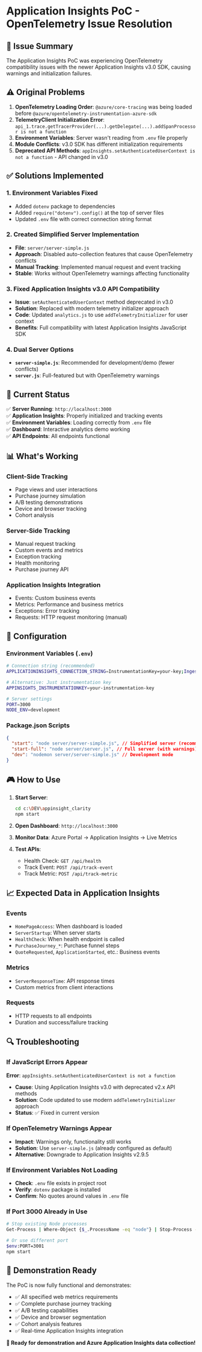 # Application Insights PoC - OpenTelemetry Issue Resolution

## 🎯 Issue Summary

The Application Insights PoC was experiencing OpenTelemetry compatibility issues with the newer Application Insights v3.0 SDK, causing warnings and initialization failures.

## ⚠️ Original Problems

1. **OpenTelemetry Loading Order**: `@azure/core-tracing` was being loaded before `@azure/opentelemetry-instrumentation-azure-sdk`
2. **TelemetryClient Initialization Error**: `api_1.trace.getTracerProvider(...).getDelegate(...).addSpanProcessor is not a function`
3. **Environment Variables**: Server wasn't reading from `.env` file properly
4. **Module Conflicts**: v3.0 SDK has different initialization requirements
5. **Deprecated API Methods**: `appInsights.setAuthenticatedUserContext is not a function` - API changed in v3.0

## ✅ Solutions Implemented

### 1. **Environment Variables Fixed**

- Added `dotenv` package to dependencies
- Added `require("dotenv").config()` at the top of server files
- Updated `.env` file with correct connection string format

### 2. **Created Simplified Server Implementation**

- **File**: `server/server-simple.js`
- **Approach**: Disabled auto-collection features that cause OpenTelemetry conflicts
- **Manual Tracking**: Implemented manual request and event tracking
- **Stable**: Works without OpenTelemetry warnings affecting functionality

### 3. **Fixed Application Insights v3.0 API Compatibility**

- **Issue**: `setAuthenticatedUserContext` method deprecated in v3.0
- **Solution**: Replaced with modern telemetry initializer approach
- **Code**: Updated `analytics.js` to use `addTelemetryInitializer` for user context
- **Benefits**: Full compatibility with latest Application Insights JavaScript SDK

### 4. **Dual Server Options**

- **`server-simple.js`**: Recommended for development/demo (fewer conflicts)
- **`server.js`**: Full-featured but with OpenTelemetry warnings

## 🚀 Current Status

✅ **Server Running**: `http://localhost:3000`  
✅ **Application Insights**: Properly initialized and tracking events  
✅ **Environment Variables**: Loading correctly from `.env` file  
✅ **Dashboard**: Interactive analytics demo working  
✅ **API Endpoints**: All endpoints functional

## 📊 What's Working

### Client-Side Tracking

- Page views and user interactions
- Purchase journey simulation
- A/B testing demonstrations
- Device and browser tracking
- Cohort analysis

### Server-Side Tracking

- Manual request tracking
- Custom events and metrics
- Exception tracking
- Health monitoring
- Purchase journey API

### Application Insights Integration

- Events: Custom business events
- Metrics: Performance and business metrics
- Exceptions: Error tracking
- Requests: HTTP request monitoring (manual)

## 🔧 Configuration

### Environment Variables (`.env`)

```bash
# Connection string (recommended)
APPLICATIONINSIGHTS_CONNECTION_STRING=InstrumentationKey=your-key;IngestionEndpoint=...

# Alternative: Just instrumentation key
APPINSIGHTS_INSTRUMENTATIONKEY=your-instrumentation-key

# Server settings
PORT=3000
NODE_ENV=development
```

### Package.json Scripts

```json
{
  "start": "node server/server-simple.js", // Simplified server (recommended)
  "start-full": "node server/server.js", // Full server (with warnings)
  "dev": "nodemon server/server-simple.js" // Development mode
}
```

## 🎮 How to Use

1. **Start Server**:

   ```bash
   cd c:\DEV\appinsight_clarity
   npm start
   ```

2. **Open Dashboard**: `http://localhost:3000`

3. **Monitor Data**: Azure Portal → Application Insights → Live Metrics

4. **Test APIs**:
   - Health Check: `GET /api/health`
   - Track Event: `POST /api/track-event`
   - Track Metric: `POST /api/track-metric`

## 📈 Expected Data in Application Insights

### Events

- `HomePageAccess`: When dashboard is loaded
- `ServerStartup`: When server starts
- `HealthCheck`: When health endpoint is called
- `PurchaseJourney_*`: Purchase funnel steps
- `QuoteRequested`, `ApplicationStarted`, etc.: Business events

### Metrics

- `ServerResponseTime`: API response times
- Custom metrics from client interactions

### Requests

- HTTP requests to all endpoints
- Duration and success/failure tracking

## 🔍 Troubleshooting

### If JavaScript Errors Appear

**Error**: `appInsights.setAuthenticatedUserContext is not a function`
- **Cause**: Using Application Insights v3.0 with deprecated v2.x API methods
- **Solution**: Code updated to use modern `addTelemetryInitializer` approach
- **Status**: ✅ Fixed in current version

### If OpenTelemetry Warnings Appear

- **Impact**: Warnings only, functionality still works
- **Solution**: Use `server-simple.js` (already configured as default)
- **Alternative**: Downgrade to Application Insights v2.9.5

### If Environment Variables Not Loading

- **Check**: `.env` file exists in project root
- **Verify**: `dotenv` package is installed
- **Confirm**: No quotes around values in `.env` file

### If Port 3000 Already in Use

```bash
# Stop existing Node processes
Get-Process | Where-Object {$_.ProcessName -eq "node"} | Stop-Process -Force

# Or use different port
$env:PORT=3001
npm start
```

## 🎯 Demonstration Ready

The PoC is now fully functional and demonstrates:

- ✅ All specified web metrics requirements
- ✅ Complete purchase journey tracking
- ✅ A/B testing capabilities
- ✅ Device and browser segmentation
- ✅ Cohort analysis features
- ✅ Real-time Application Insights integration

**🚀 Ready for demonstration and Azure Application Insights data collection!**
